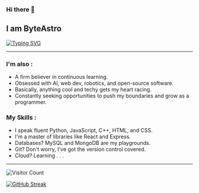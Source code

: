 ### Hi there 👋 
## I am ByteAstro
[![Typing SVG](https://readme-typing-svg.herokuapp.com?font=Fira+Code&pause=1000&random=false&width=535&lines=A+coding+enthusiast+with+a+passion+for;building+things+that+matter.;A+believer+of+Programming+is+superpower.;A+ProblemSolver%E2%9C%85+%2F+The+Enigma+Eraser%E2%9D%8C)](https://git.io/typing-svg)

***
### I'm also :
- A firm believer in continuous learning.
- Obsessed with AI, web dev, robotics, and open-source software.
- Basically, anything cool and techy gets my heart racing.
- Constantly seeking opportunities to push my boundaries and grow as a programmer.
 
### My Skills :
- I speak fluent Python, JavaScript, C++, HTML, and CSS.
- I'm a master of libraries like React and Express.
- Databases? MySQL and MongoDB are my playgrounds.
- Git? Don't worry, I've got the version control covered.
- Cloud? Learning . . .

***
![Visitor Count](https://profile-counter.glitch.me/ByteAstro/count.svg)
<!-- ![](https://komarev.com/ghpvc/?username=byteastro&color=blueviolet&style=for-the-badge) -->

[![GitHub Streak](https://github-readme-streak-stats-uvud.vercel.app?user=ByteAstro&theme=vision-friendly-dark&hide_border=false)](https://git.io/streak-stats) 
    
<!--
**ByteAstro/ByteAstro** is a ✨ _special_ ✨ repository because its `README.md` (this file) appears on your GitHub profile. 
 
Here are some ideas to get you started:  
 
- 🔭 I’m currently working on Web-backend_Techs ... where
- 🌱 I’m currently learning ... ML as MachineLearning, python
- 👯 I’m looking to collaborate on ... 
- 🤔 I’m looking for help with ... 
- 💬 Ask me about ...
- 📫 How to reach me: ... 
- 😄 Pronouns: ...
- ⚡ Fun fact: ...
-->
